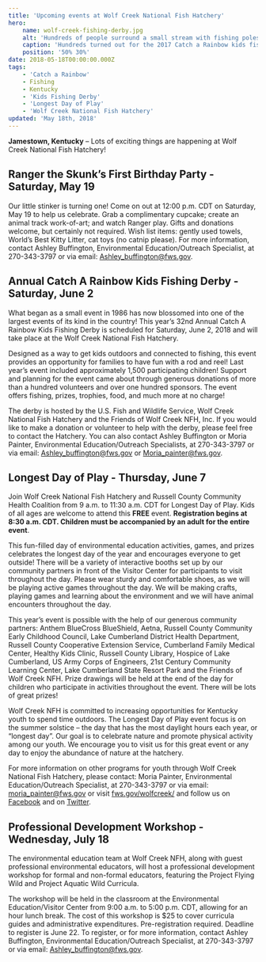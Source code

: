 ```yaml
---
title: 'Upcoming events at Wolf Creek National Fish Hatchery'
hero:
    name: wolf-creek-fishing-derby.jpg
    alt: 'Hundreds of people surround a small stream with fishing poles'
    caption: 'Hundreds turned out for the 2017 Catch a Rainbow kids fishing derby. Photo by USFWS.'
    position: '50% 30%'
date: 2018-05-18T00:00:00.000Z
tags:
    - 'Catch a Rainbow'
    - Fishing
    - Kentucky
    - 'Kids Fishing Derby'
    - 'Longest Day of Play'
    - 'Wolf Creek National Fish Hatchery'
updated: 'May 18th, 2018'
---
```


**Jamestown, Kentucky** – Lots of exciting things are happening at Wolf Creek National Fish Hatchery!

## Ranger the Skunk’s First Birthday Party - Saturday, May 19

Our little stinker is turning one! Come on out at 12:00 p.m. CDT on Saturday, May 19 to help us celebrate. Grab a complimentary cupcake; create an animal track work-of-art; and watch Ranger play. Gifts and donations welcome, but certainly not required. Wish list items: gently used towels, World’s Best Kitty Litter, cat toys (no catnip please). For more information, contact Ashley Buffington, Environmental Education/Outreach Specialist, at 270-343-3797 or via email: [Ashley_buffington@fws.gov](mailto:Ashley_buffington@fws.gov).

## Annual Catch A Rainbow Kids Fishing Derby - Saturday, June 2

What began as a small event in 1986 has now blossomed into one of the largest events of its kind in the country! This year’s 32nd Annual Catch A Rainbow Kids Fishing Derby is scheduled for Saturday, June 2, 2018 and will take place at the Wolf Creek National Fish Hatchery. 

Designed as a way to get kids outdoors and connected to fishing, this event provides an opportunity for families to have fun with a rod and reel! Last year’s event included approximately 1,500 participating children! Support and planning for the event came about through generous donations of more than a hundred volunteers and over one hundred sponsors. The event offers fishing, prizes, trophies, food, and much more at no charge!

The derby is hosted by the U.S. Fish and Wildlife Service, Wolf Creek National Fish Hatchery and the Friends of Wolf Creek NFH, Inc. If you would like to make a donation or volunteer to help with the derby, please feel free to contact the Hatchery. You can also contact Ashley Buffington or Moria Painter, Environmental Education/Outreach Specialists, at 270-343-3797 or via email: [Ashley_buffington@fws.gov](mailto:Ashley_buffington@fws.gov) or [Moria_painter@fws.gov](mailto:Moria_painter@fws.gov).

## Longest Day of Play - Thursday, June 7

Join Wolf Creek National Fish Hatchery and Russell County Community Health Coalition from 9
a.m. to 11:30 a.m. CDT for Longest Day of Play. Kids of all ages are welcome to attend this **FREE** event. **Registration begins at 8:30 a.m. CDT. Children must be accompanied by an adult for the entire event**.

This fun-filled day of environmental education activities, games, and prizes celebrates the longest day of the year and encourages everyone to get outside! There will be a variety of interactive booths set up by our community partners in front of the Visitor Center for participants to visit throughout the day. Please wear sturdy and comfortable shoes, as we will be playing active games throughout the day. We will be making crafts, playing games and learning about the environment and we will have animal encounters throughout the day.

This year’s event is possible with the help of our generous community partners: Anthem BlueCross BlueShield, Aetna, Russell County Community Early Childhood Council, Lake Cumberland District
Health Department, Russell County Cooperative Extension Service, Cumberland Family Medical Center, Healthy Kids Clinic, Russell County Library, Hospice of Lake Cumberland, US Army Corps of Engineers, 21st Century Community Learning Center, Lake Cumberland State Resort Park and the Friends of Wolf Creek NFH. Prize drawings will be held at the end of the day for children who participate in activities throughout the event. There will be lots of great prizes!

Wolf Creek NFH is committed to increasing opportunities for Kentucky youth to spend time outdoors. The Longest Day of Play event focus is on the summer solstice – the day that has the most daylight hours each year, or “longest day”. Our goal is to celebrate nature and promote physical activity among our youth. We encourage you to visit us for this great event or any day to enjoy the abundance of nature at the hatchery.

For more information on other programs for youth through Wolf Creek National Fish Hatchery, please contact: Moria Painter, Environmental Education/Outreach Specialist, at 270-343-3797 or via email: [moria_painter@fws.gov](mailto:moria_painter@fws.gov) or visit [fws.gov/wolfcreek/](https://www.fws.gov/wolfcreek/) and follow us on [Facebook](https://www.facebook.com/WolfCreekNFH/) and on [Twitter](https://www.twitter.com/WolfCreekNFH/).

## Professional Development Workshop - Wednesday, July 18

The environmental education team at Wolf Creek NFH, along with guest professional environmental educators, will host a professional development workshop for formal and non-formal educators, featuring the Project Flying Wild and Project Aquatic Wild Curricula.

The workshop will be held in the classroom at the Environmental Education/Visitor Center from 9:00 a.m. to 5:00 p.m. CDT, allowing for an hour lunch break. The cost of this workshop is $25 to cover curricula guides and administrative expenditures. Pre-registration required. Deadline to register is June 22. To register, or for more information, contact Ashley Buffington, Environmental Education/Outreach Specialist, at 270-343-3797 or via email: [Ashley_buffington@fws.gov](mailto:Ashley_buffington@fws.gov).
